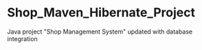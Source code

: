 # Shop_Maven_Hibernate_Project

Java project "Shop Management System" updated with database integration
